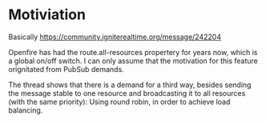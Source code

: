 Motiviation
===========

Basically https://community.igniterealtime.org/message/242204

Openfire has had the route.all-resources propertery for years now,
which is a global on/off switch. I can only assume that the motivation
for this feature orignitated from PubSub demands.

The thread shows that there is a demand for a third way, besides
sending the message stable to one resource and broadcasting it to all
resources (with the same priority): Using round robin, in order to
achieve load balancing.
